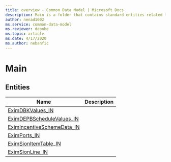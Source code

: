 ```yaml
---
title: overview - Common Data Model | Microsoft Docs
description: Main is a folder that contains standard entities related to the Common Data Model.
author: nenad1002
ms.service: common-data-model
ms.reviewer: deonhe
ms.topic: article
ms.date: 4/17/2020
ms.author: nebanfic
---
```


# Main


## Entities

|Name|Description|
|---|---|
|[EximDBKValues_IN](EximDBKValues_IN.md)||
|[EximDEPBScheduleValues_IN](EximDEPBScheduleValues_IN.md)||
|[EximIncentiveSchemeData_IN](EximIncentiveSchemeData_IN.md)||
|[EximPorts_IN](EximPorts_IN.md)||
|[EximSionItemTable_IN](EximSionItemTable_IN.md)||
|[EximSionLine_IN](EximSionLine_IN.md)||
